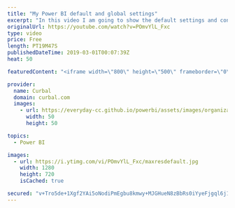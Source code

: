 ```yaml
---
title: "My Power BI default and global settings"
excerpt: "In this video I am going to show the default settings and configuration I do for new Power BI files and also my global settings for all files. What are your settings? #powerbi #curbal #curbalsettings  Here you can download all the pbix files: https://curbal.com/donwload-center  SUBSCRIBE to learn more"
originalUrl: https://youtube.com/watch?v=POmvYlL_Fxc
type: video
price: Free
length: PT19M47S
publishedDateTime: 2019-03-01T00:07:39Z
heat: 50

featuredContent: "<iframe width=\"800\" height=\"500\" frameborder=\"0\" src=\"https://www.youtube.com/embed/POmvYlL_Fxc\" allow=\"accelerometer; autoplay; encrypted-media; gyroscope; picture-in-picture\" allowfullscreen></iframe>"

provider:
  name: Curbal
  domain: curbal.com
  images:
    - url: https://everyday-cc.github.io/powerbi/assets/images/organizations/curbal.com-50x50.jpg
      width: 50
      height: 50

topics:
  - Power BI

images:
  - url: https://i.ytimg.com/vi/POmvYlL_Fxc/maxresdefault.jpg
    width: 1280
    height: 720
    isCached: true

secured: "v+Tro5de+1Xgf2YAi5oNodiPmEgbu8kmwy+MJGHueN8zBbRs0iYyeFjgql6j1VMUUn/IZ/bsnHlsDar5GeLsnD2RzY3QfmCw0CcDwSXWHxUTcnN34kZkOsA8SkYztdPuLcO6BAE1MG05r3lkpIhdeR2WAFrPEHYaeWfRH8L1csZIJNNi+P879rhbNswcU3JO4uOEeR/9IrdkewfRGxpRLEJIKcBPrqquYIiEW+wIyvLEtmdjmym0V/CVItmsBV6twxl+4hn5Y1BenNGjaFfdLxfRzv3UVBNoe0OGB4ExQ2+jb3CA+ek2dOEwec43OgH8yfkgwnq0tbWII76Vote88uuDYxxllU2+fl4CQjgBJftvn4KthnBb8+9tUNBw2j9A/YfhRkXYl31JobrAPi5jCY3DxuuTHXlCxXFPQQlSX7A=;He0YqmshPGYj/MumsOmAHQ=="
---
```


